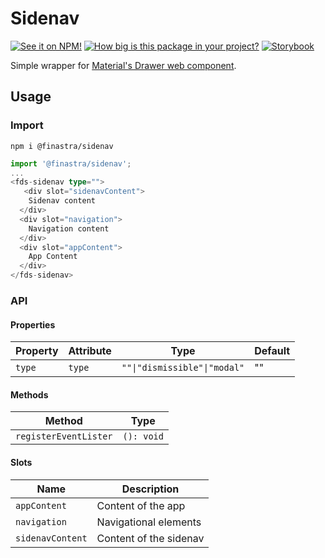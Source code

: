 # Sidenav

[![See it on NPM!](https://img.shields.io/npm/v/@finastra/sidenav?style=for-the-badge)](https://www.npmjs.com/package/@finastra/sidenav)
[![How big is this package in your project?](https://img.shields.io/bundlephobia/minzip/@finastra/sidenav?style=for-the-badge)](https://bundlephobia.com/result?p=@finastra/sidenav')
[![Storybook](https://shields.io/badge/-Play%20with%20this%20web%20component-2a0481?logo=storybook&style=for-the-badge)](https://finastra.github.io/finastra-design-system/?path=/story/navigation-sidenav--default)


Simple wrapper for [Material's Drawer web component](https://material-components.github.io/material-web/demos/drawer/).

## Usage

### Import

```
npm i @finastra/sidenav
```

```ts
import '@finastra/sidenav';
...
<fds-sidenav type="">
   <div slot="sidenavContent">
    Sidenav content
  </div>
  <div slot="navigation">
    Navigation content
  </div>
  <div slot="appContent">
    App Content
  </div>
</fds-sidenav>
```


### API
<!-- DOC -->
#### Properties

| Property | Attribute | Type                         | Default |
|----------|-----------|------------------------------|---------|
| `type`   | `type`    | `""\|"dismissible"\|"modal"` | ""      |

#### Methods

| Method                | Type       |
|-----------------------|------------|
| `registerEventLister` | `(): void` |

#### Slots

| Name             | Description            |
|------------------|------------------------|
| `appContent`     | Content of the app     |
| `navigation`     | Navigational elements  |
| `sidenavContent` | Content of the sidenav |
<!-- /DOC -->